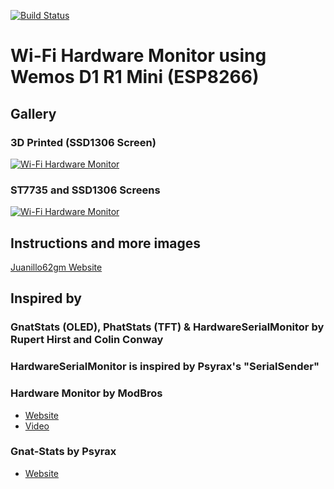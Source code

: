 [![Build Status](https://travis-ci.org/juanillo62gm/Wi-Fi-Hardware-Monitor.svg?branch=master)](https://travis-ci.org/juanillo62gm/Wi-Fi-Hardware-Monitor)

# Wi-Fi Hardware Monitor using Wemos D1 R1 Mini (ESP8266) 

## Gallery
### 3D Printed (SSD1306 Screen)
[![Wi-Fi Hardware Monitor](https://juanillo62gm.com/assets/13-wifihardwaremonitor/00-wifihm.jpg)](https://juanillo62gm.com/projects/wifi-hardware-monitor/)

### ST7735 and SSD1306 Screens
[![Wi-Fi Hardware Monitor](https://juanillo62gm.com/assets/13-wifihardwaremonitor/01-wifihm.jpg)](https://juanillo62gm.com/projects/wifi-hardware-monitor/)

## Instructions and more images
[Juanillo62gm Website](https://juanillo62gm.com/projects/wifi-hardware-monitor/)

## Inspired by
### GnatStats (OLED), PhatStats (TFT) & HardwareSerialMonitor by Rupert Hirst and Colin Conway
### HardwareSerialMonitor is inspired by Psyrax's "SerialSender"
### Hardware Monitor by ModBros
- [Website](https://www.mod-bros.com/en/blog/b/how-to-create-a-hardware-monitor-inside-your-pc-case~37)
- [Video](https://www.youtube.com/watch?v=iebBcQuBhYs)
### Gnat-Stats by Psyrax
- [Website](https://hackaday.io/project/19018-gnat-stats-tiny-oled-pc-performance-monitor)
